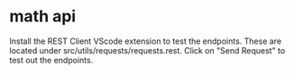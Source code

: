 # math api

Install the REST Client VScode extension to test the endpoints. These are located under src/utils/requests/requests.rest.
Click on "Send Request" to test out the endpoints.